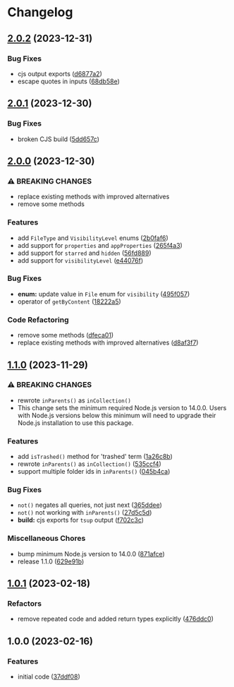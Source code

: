 # Changelog

## [2.0.2](https://github.com/br14n-sol/query-builder-for-driveapi/compare/v2.0.1...v2.0.2) (2023-12-31)


### Bug Fixes

* cjs output exports ([d6877a2](https://github.com/br14n-sol/query-builder-for-driveapi/commit/d6877a2c6d6c59cb090d4b5511fb881a1d0d16d0))
* escape quotes in inputs ([68db58e](https://github.com/br14n-sol/query-builder-for-driveapi/commit/68db58e569f1878ee5ba9de69859ff35139004a0))

## [2.0.1](https://github.com/br14n-sol/query-builder-for-driveapi/compare/v2.0.0...v2.0.1) (2023-12-30)


### Bug Fixes

* broken CJS build ([5dd657c](https://github.com/br14n-sol/query-builder-for-driveapi/commit/5dd657c0bc248352b4ba7544bc0c4beac325f358))

## [2.0.0](https://github.com/br14n-sol/query-builder-for-driveapi/compare/v1.1.0...v2.0.0) (2023-12-30)


### ⚠ BREAKING CHANGES

* replace existing methods with improved alternatives
* remove some methods

### Features

* add `FileType` and `VisibilityLevel` enums ([2b0faf6](https://github.com/br14n-sol/query-builder-for-driveapi/commit/2b0faf6452b2e9546dad1b7a63ed8fdb03c6612a))
* add support for `properties` and `appProperties` ([265f4a3](https://github.com/br14n-sol/query-builder-for-driveapi/commit/265f4a3594a4611627783afe5dd935d822f65831))
* add support for `starred` and `hidden` ([56fd889](https://github.com/br14n-sol/query-builder-for-driveapi/commit/56fd8892b8b74d90b37e67f58d7354e7333e6911))
* add support for `visibilityLevel` ([e44076f](https://github.com/br14n-sol/query-builder-for-driveapi/commit/e44076f9a71d7adb8c8e197b9afef1b3c98dc4c4))


### Bug Fixes

* **enum:** update value in `File` enum for `visibility` ([495f057](https://github.com/br14n-sol/query-builder-for-driveapi/commit/495f05709d4c98a1fa8e87842cc31aa5366651e8))
* operator of `getByContent` ([18222a5](https://github.com/br14n-sol/query-builder-for-driveapi/commit/18222a5d2887df4a383bc3b44db929650a81b99c))


### Code Refactoring

* remove some methods ([dfeca01](https://github.com/br14n-sol/query-builder-for-driveapi/commit/dfeca01e8d18973cee3ee08c63dc7ae7d1433484))
* replace existing methods with improved alternatives ([d8af3f7](https://github.com/br14n-sol/query-builder-for-driveapi/commit/d8af3f70c2e4bf05f2e6b8211167f7871638ba7c))

## [1.1.0](https://github.com/br14n-sol/query-builder-for-driveapi/compare/v1.0.1...v1.1.0) (2023-11-29)


### ⚠ BREAKING CHANGES

* rewrote `inParents()` as `inCollection()`
* This change sets the minimum required Node.js version to 14.0.0. Users with Node.js versions below this minimum will need to upgrade their Node.js installation to use this package.

### Features

* add `isTrashed()` method for 'trashed' term ([1a26c8b](https://github.com/br14n-sol/query-builder-for-driveapi/commit/1a26c8bd815487a05ebab36093aae1a7d355b289))
* rewrote `inParents()` as `inCollection()` ([535ccf4](https://github.com/br14n-sol/query-builder-for-driveapi/commit/535ccf440eaca6070b7bde6b94165fd6142aa18d))
* support multiple folder ids in `inParents()` ([045b4ca](https://github.com/br14n-sol/query-builder-for-driveapi/commit/045b4cab6d7800a3410c88af26d9145b2dbfcd68))


### Bug Fixes

* `not()` negates all queries, not just next ([365ddee](https://github.com/br14n-sol/query-builder-for-driveapi/commit/365ddee24c1c429666e86d6a24891e87626ac008))
* `not()` not working with `inParents()` ([27d5c5d](https://github.com/br14n-sol/query-builder-for-driveapi/commit/27d5c5d18af1e2da0d186352f84cc21abf5dd1e2))
* **build:** cjs exports for `tsup` output ([f702c3c](https://github.com/br14n-sol/query-builder-for-driveapi/commit/f702c3ca3355e8f9d3290baaa07f9d060cc3cc16))


### Miscellaneous Chores

* bump minimum Node.js version to 14.0.0 ([871afce](https://github.com/br14n-sol/query-builder-for-driveapi/commit/871afce30f90e2516fdf37045ae95185b10ebd2c))
* release 1.1.0 ([629e91b](https://github.com/br14n-sol/query-builder-for-driveapi/commit/629e91bc981c653439e25f1a4bc65206bb952232))

## [1.0.1](https://github.com/br14n-sol/Query-Builder-for-DriveAPI/compare/v1.0.0...v1.0.1) (2023-02-18)


### Refactors

* remove repeated code and added return types explicitly ([476ddc0](https://github.com/br14n-sol/Query-Builder-for-DriveAPI/commit/476ddc0c9e55917c100c3b3c8094b37453bbd905))

## 1.0.0 (2023-02-16)


### Features

* initial code ([37ddf08](https://github.com/br14n-sol/Query-Builder-for-DriveAPI/commit/37ddf08a89fe6e75defade873ce58e237ff46905))
